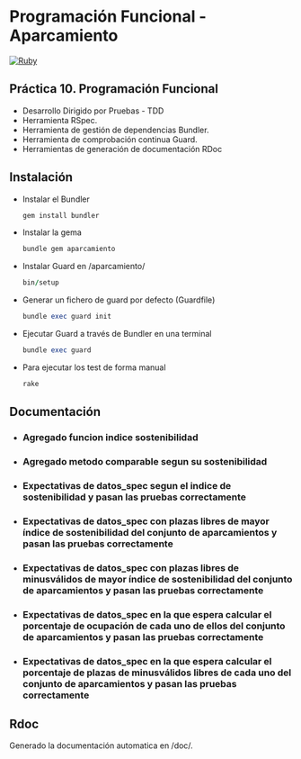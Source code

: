 # Programación Funcional - Aparcamiento

[![Ruby](https://github.com/ULL-ESIT-LPP-2223/gema-jose-javier-diaz-glez-alu0101128894/actions/workflows/main.yml/badge.svg)](https://github.com/ULL-ESIT-LPP-2223/gema-jose-javier-diaz-glez-alu0101128894/actions/workflows/main.yml)

## Práctica 10. Programación Funcional
- Desarrollo Dirigido por Pruebas - TDD
- Herramienta RSpec.
- Herramienta de gestión de dependencias Bundler. 
- Herramienta de comprobación continua Guard.
- Herramientas de generación de documentación RDoc

## Instalación
- Instalar el Bundler 
    ```rb
    gem install bundler
    ```
- Instalar la gema 
    ```rb
    bundle gem aparcamiento
    ```
- Instalar Guard en /aparcamiento/
    ```rb
    bin/setup
    ```
- Generar un fichero de guard por defecto (Guardfile)
    ```rb
    bundle exec guard init
    ```
- Ejecutar Guard a través de Bundler en una terminal
    ```rb
    bundle exec guard
    ```
- Para ejecutar los test de forma manual
    ```rb
    rake
    ```
## Documentación
- ### Agregado funcion indice sostenibilidad
- ### Agregado metodo comparable segun su sostenibilidad
- ### Expectativas de datos_spec segun el indice de sostenibilidad y pasan las pruebas correctamente
- ### Expectativas de datos_spec con plazas libres de mayor índice de sostenibilidad del conjunto de aparcamientos y pasan las pruebas correctamente
- ### Expectativas de datos_spec con plazas libres de minusválidos de mayor índice de sostenibilidad del conjunto de aparcamientos y pasan las pruebas correctamente
- ### Expectativas de datos_spec en la que espera calcular el porcentaje de ocupación de cada uno de ellos del conjunto de aparcamientos y pasan las pruebas correctamente
- ### Expectativas de datos_spec en la que espera calcular el porcentaje de plazas de minusválidos libres de cada uno del conjunto de aparcamientos  y pasan las pruebas correctamente

## Rdoc
Generado la documentación automatica en /doc/.